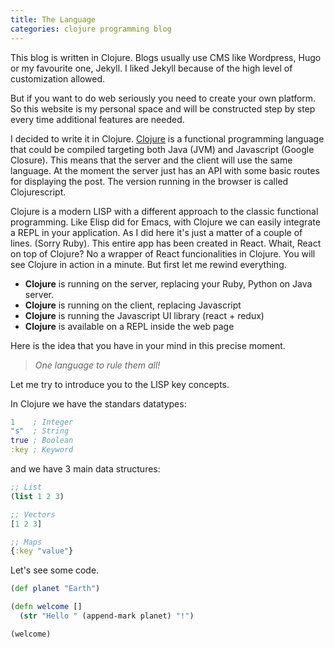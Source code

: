 ```yaml
---
title: The Language
categories: clojure programming blog
---
```


This blog is written in Clojure. Blogs usually use CMS
like Wordpress, Hugo or my favourite one, Jekyll. I liked Jekyll
because of the high level of customization allowed.

But if you want to do web seriously you need to create your own 
platform. So this website is my personal space and will be constructed
step by step every time additional features are needed.

I decided to write it in Clojure. [Clojure](https://clojure.org) is a 
functional programming language that could be
compiled targeting both Java (JVM) and Javascript (Google Closure).
This means that the server and the client will use the same 
language. At the moment the server just has an API with some basic
routes for displaying the post. The version running in the browser
is called Clojurescript.

Clojure is a modern LISP with a different approach to the classic
functional programming. Like Elisp did for Emacs, with Clojure we
can easily integrate a REPL in your application. As I did here it's
just a matter of a couple of lines. (Sorry Ruby).
This entire app has been created in React. Whait, React on top of Clojure?
No a wrapper of React funcionalities in Clojure.
You will see Clojure in action in a minute. But first let me rewind
everything.

- **Clojure** is running on the server, replacing your Ruby, Python on Java server.
- **Clojure** is running on the client, replacing Javascript
- **Clojure** is running the Javascript UI library (react + redux)
- **Clojure** is available on a REPL inside the web page

Here is the idea that you have in your mind in this precise moment.

> *One language to rule them all!* 

Let me try to introduce you to the LISP key concepts.

In Clojure we have the standars datatypes:

```clojure
1    ; Integer
"s"  ; String
true ; Boolean
:key ; Keyword
```

and we have 3 main data structures:

```clojure
;; List
(list 1 2 3)

;; Vectors
[1 2 3]

;; Maps
{:key "value"}
```

Let's see some code.

```clojure
(def planet "Earth") 

(defn welcome []
  (str "Hello " (append-mark planet) "!")

(welcome)
```
